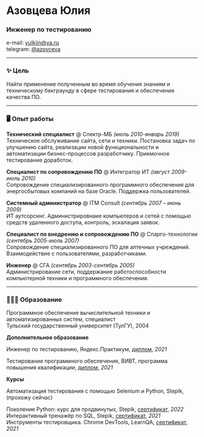 # Азовцева Юлия

### Инженер по тестированию

e-mail: [yulkiin@ya.ru](mailto:yulkiin@ya.ru) <br>
telegram: [@azovceva](https://t.me/azovceva)

***
### ✨ Цель

Найти применение полученным во время обучения знаниям и техническому бекграунду в сфере тестирования и обеспечения качества ПО. 

***
### 🖥️ Опыт работы

**Технический специалист** @ Спектр-МБ _(июль 2010-январь 2019)_ <br>
Техническое обслуживание сайта, сети и техники. Постановка задач по улучшению сайта, реализации новой функциональности и автоматизации бизнес-процессов разработчику. Приемочное тестирование доработок. <br>

**Специалист по сопровождению ПО** @ Интегратор ИТ _(август 2009-июль 2010)_ <br>
Сопровождение специализированного программного обеспечения для энергосбытовых компаний на базе Oracle. Поддержка пользователей.

**Системный администратор** @ ITM Consult _(сентябрь 2007 – июнь 2009)_ <br>
ИТ аутсорсинг. Администрировнаие компьютеров и сетей с помощью средств удаленного доступа, контроль, эскалация заявок.

**Специалист по внедрению и сопровождению ПО** @ Спарго-технологии _(сентябрь 2005-июль 2007)_ <br>
Сопровождение специализированного ПО для аптечных учреждений. Взаимодействие с пользователями, разработчиками.

**Инженер** @ СГА _(сентябрь 2003-сентябрь 2005)_ <br>
Администрирование сети, поддержание работоспособности компьютерной техники и программного обеспечения.
    
***
### 👩🏼‍🎓 Образование

Программное обеспечение вычислительной техники и автоматизированных систем, специалист <br>
Тульский государственный университет (ТулГУ), 2004 <br>

**Дополнительное образование**

Инженер по тестированию, Яндекс.Практикум, [диплом](https://disk.yandex.ru/i/ifpD07cNlpk-zg), _2021_ <br>

Тестирование программного обеспечения, ВИВТ, программа повышения квалификации, [диплом](https://disk.yandex.ru/i/rMugZMfrFdOBWQ), _2021_ <br>

**Курсы**

Автоматизация тестирования с помощью Selenium и Python, Stepik, (прохожу сейчас) <br>

Поколение Python: курс для продвинутых, Stepik, [сертификат](https://stepik.org/cert/1372224), _2022_ <br>
Интерактивный тренажёр по SQL, Stepik, [сертификат](https://stepik.org/cert/1097387), _2021_ <br>
Инструменты тестировщика. Chrome DevTools, LearnQA, [сертификат](http://cert.software-testing.ru/306789700127949323), _2021_ <br>


